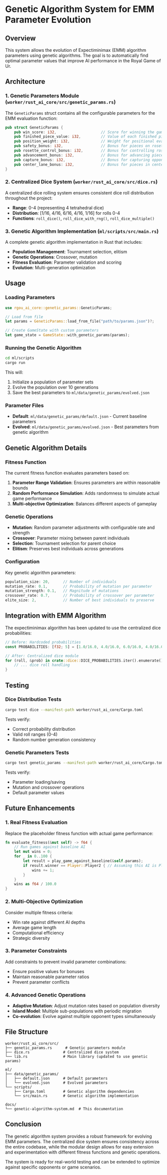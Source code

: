 # Genetic Algorithm System for EMM Parameter Evolution

## Overview

This system allows the evolution of Expectiminimax (EMM) algorithm parameters using genetic algorithms. The goal is to automatically find optimal parameter values that improve AI performance in the Royal Game of Ur.

## Architecture

### 1. Genetic Parameters Module (`worker/rust_ai_core/src/genetic_params.rs`)

The `GeneticParams` struct contains all the configurable parameters for the EMM evaluation function:

```rust
pub struct GeneticParams {
    pub win_score: i32,                    // Score for winning the game
    pub finished_piece_value: i32,         // Value of each finished piece
    pub position_weight: i32,              // Weight for positional evaluation
    pub safety_bonus: i32,                 // Bonus for pieces on rosettes
    pub rosette_control_bonus: i32,        // Bonus for controlling rosettes
    pub advancement_bonus: i32,            // Bonus for advancing pieces
    pub capture_bonus: i32,                // Bonus for capturing opponent pieces
    pub center_lane_bonus: i32,            // Bonus for pieces in center lane
}
```

### 2. Centralized Dice System (`worker/rust_ai_core/src/dice.rs`)

A centralized dice rolling system ensures consistent dice roll distribution throughout the project:

- **Range**: 0-4 (representing 4 tetrahedral dice)
- **Distribution**: [1/16, 4/16, 6/16, 4/16, 1/16] for rolls 0-4
- **Functions**: `roll_dice()`, `roll_dice_with_rng()`, `roll_dice_multiple()`

### 3. Genetic Algorithm Implementation (`ml/scripts/src/main.rs`)

A complete genetic algorithm implementation in Rust that includes:

- **Population Management**: Tournament selection, elitism
- **Genetic Operations**: Crossover, mutation
- **Fitness Evaluation**: Parameter validation and scoring
- **Evolution**: Multi-generation optimization

## Usage

### Loading Parameters

```rust
use rgou_ai_core::genetic_params::GeneticParams;

// Load from file
let params = GeneticParams::load_from_file("path/to/params.json")?;

// Create GameState with custom parameters
let game_state = GameState::with_genetic_params(params);
```

### Running the Genetic Algorithm

```bash
cd ml/scripts
cargo run
```

This will:

1. Initialize a population of parameter sets
2. Evolve the population over 10 generations
3. Save the best parameters to `ml/data/genetic_params/evolved.json`

### Parameter Files

- **Default**: `ml/data/genetic_params/default.json` - Current baseline parameters
- **Evolved**: `ml/data/genetic_params/evolved.json` - Best parameters from genetic algorithm

## Genetic Algorithm Details

### Fitness Function

The current fitness function evaluates parameters based on:

1. **Parameter Range Validation**: Ensures parameters are within reasonable bounds
2. **Random Performance Simulation**: Adds randomness to simulate actual game performance
3. **Multi-objective Optimization**: Balances different aspects of gameplay

### Genetic Operations

- **Mutation**: Random parameter adjustments with configurable rate and strength
- **Crossover**: Parameter mixing between parent individuals
- **Selection**: Tournament selection for parent choice
- **Elitism**: Preserves best individuals across generations

### Configuration

Key genetic algorithm parameters:

```rust
population_size: 20,      // Number of individuals
mutation_rate: 0.1,       // Probability of mutation per parameter
mutation_strength: 0.1,   // Magnitude of mutations
crossover_rate: 0.7,      // Probability of crossover per parameter
elite_size: 2,            // Number of best individuals to preserve
```

## Integration with EMM Algorithm

The expectiminimax algorithm has been updated to use the centralized dice probabilities:

```rust
// Before: Hardcoded probabilities
const PROBABILITIES: [f32; 5] = [1.0/16.0, 4.0/16.0, 6.0/16.0, 4.0/16.0, 1.0/16.0];

// After: Centralized dice module
for (roll, &prob) in crate::dice::DICE_PROBABILITIES.iter().enumerate() {
    // ... dice roll handling
}
```

## Testing

### Dice Distribution Tests

```bash
cargo test dice --manifest-path worker/rust_ai_core/Cargo.toml
```

Tests verify:

- Correct probability distribution
- Valid roll ranges (0-4)
- Random number generation consistency

### Genetic Parameters Tests

```bash
cargo test genetic_params --manifest-path worker/rust_ai_core/Cargo.toml
```

Tests verify:

- Parameter loading/saving
- Mutation and crossover operations
- Default parameter values

## Future Enhancements

### 1. Real Fitness Evaluation

Replace the placeholder fitness function with actual game performance:

```rust
fn evaluate_fitness(&mut self) -> f64 {
    // Run games against baseline AI
    let mut wins = 0;
    for _ in 0..100 {
        let result = play_game_against_baseline(&self.params);
        if result.winner == Player::Player2 { // Assuming this AI is Player2
            wins += 1;
        }
    }
    wins as f64 / 100.0
}
```

### 2. Multi-Objective Optimization

Consider multiple fitness criteria:

- Win rate against different AI depths
- Average game length
- Computational efficiency
- Strategic diversity

### 3. Parameter Constraints

Add constraints to prevent invalid parameter combinations:

- Ensure positive values for bonuses
- Maintain reasonable parameter ratios
- Prevent parameter conflicts

### 4. Advanced Genetic Operations

- **Adaptive Mutation**: Adjust mutation rates based on population diversity
- **Island Model**: Multiple sub-populations with periodic migration
- **Co-evolution**: Evolve against multiple opponent types simultaneously

## File Structure

```
worker/rust_ai_core/src/
├── genetic_params.rs      # Genetic parameters module
├── dice.rs               # Centralized dice system
└── lib.rs                # Main library (updated to use genetic params)

ml/
├── data/genetic_params/
│   ├── default.json      # Default parameters
│   └── evolved.json      # Evolved parameters
└── scripts/
    ├── Cargo.toml        # Genetic algorithm dependencies
    └── src/main.rs       # Genetic algorithm implementation

docs/
└── genetic-algorithm-system.md  # This documentation
```

## Conclusion

The genetic algorithm system provides a robust framework for evolving EMM parameters. The centralized dice system ensures consistency across the entire codebase, while the modular design allows for easy extension and experimentation with different fitness functions and genetic operations.

The system is ready for real-world testing and can be extended to optimize against specific opponents or game scenarios.
